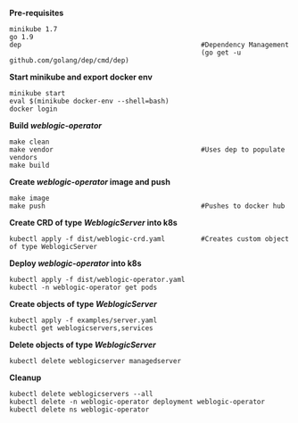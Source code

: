 **Pre-requisites**  
```
minikube 1.7
go 1.9
dep                                             #Dependency Management 
                                                (go get -u github.com/golang/dep/cmd/dep)
```

**Start minikube and export docker env** 
```
minikube start
eval $(minikube docker-env --shell=bash)
docker login
```

**Build _weblogic-operator_**
```
make clean
make vendor                                     #Uses dep to populate vendors
make build
``` 

**Create _weblogic-operator_ image and push** 
```
make image
make push                                       #Pushes to docker hub
``` 

**Create CRD of type _WeblogicServer_ into k8s**
```
kubectl apply -f dist/weblogic-crd.yaml         #Creates custom object of type WeblogicServer
``` 

**Deploy _weblogic-operator_ into k8s**
```
kubectl apply -f dist/weblogic-operator.yaml
kubectl -n weblogic-operator get pods
``` 

**Create objects of type _WeblogicServer_**
```
kubectl apply -f examples/server.yaml
kubectl get weblogicservers,services
``` 

**Delete objects of type _WeblogicServer_**
```
kubectl delete weblogicserver managedserver
``` 

**Cleanup**
```
kubectl delete weblogicservers --all
kubectl delete -n weblogic-operator deployment weblogic-operator
kubectl delete ns weblogic-operator
```